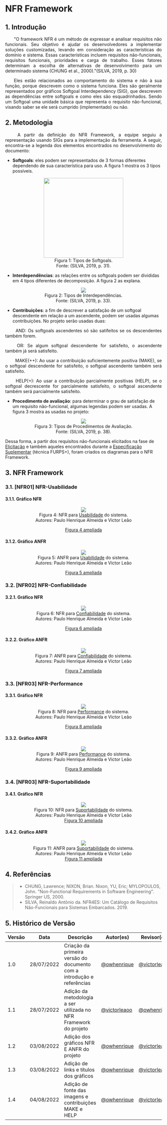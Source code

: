 # NFR Framework

## 1. Introdução
<p align="justify">&emsp;&emsp;"O framework NFR é um método de expressar e analisar requisitos não funcionais. Seu objetivo é ajudar os desenvolvedores a implementar soluções customizadas, levando em consideração as características do domínio e sistema. Essas características incluem requisitos não-funcionais, requisitos funcionais, prioridades e carga de trabalho. Esses fatores determinam a escolha de alternativas de desenvolvimento para um determinado sistema (CHUNG et al., 2000)."(SILVA, 2019, p. 30)</p>

<p align="justify">&emsp;&emsp;Eles estão relacionados ao comportamento do sistema e não à sua função, porque descrevem como o sistema funciona. Eles são geralmente representados por gráficos Softgoal Interdependency (SIG), que descrevem as dependências entre softgoals e como eles são esquadrinhados. Sendo um Softgoal uma unidade básica que representa o requisito não-funcional, visando saber se ele será cumprido (implementado) ou não.</p>

## 2. Metodologia 
<p align="justify">&emsp;&emsp; A partir da definição do NFR Framework, a equipe seguiu a representação usando SIGs para a implementação da ferramenta. A seguir, encontra-se a legenda dos elementos encontrados no desenvolvimento do documento:</p>

- **Softgoals**: eles podem ser representados de 3 formas diferentes dependendo de sua característica para uso. A figura 1 mostra os 3 tipos possíveis.

<center>

<img src="https://raw.githubusercontent.com/Requisitos-de-Software/2022.1-Grupo-03/main/docs/media/nfr/tipos-soft.png" width="256" height="256"/>

<figcaption>Figura 1: Tipos de Softgoals.</figcaption>
<figcaption>Fonte: (SILVA, 2019, p. 31).</figcaption>

</center>

- **Interdependências**: as relações entre os softgoals podem ser divididas em 4 tipos diferentes de decomposição. A figura 2 as explana.

<center>

<img src="https://raw.githubusercontent.com/Requisitos-de-Software/2022.1-Grupo-03/main/docs/media/nfr/tipos-inter.png"/>

<figcaption>Figura 2: Tipos de Interdependências.</figcaption>
<figcaption>Fonte: (SILVA, 2019, p. 33).</figcaption>

</center>

- **Contribuições**: a fim de descrever a satisfação de um softgoal descendente em relação a um ascendente, podem ser usadas algumas contribuições. No projeto serão usadas duas:

<p align="justify">&emsp;&emsp; AND: Os softgoals ascendentes só são satifeitos se os descendentes também forem.</p>
<p align="justify">&emsp;&emsp; OR: Se algum softgoal descendente for satisfeito, o ascendente também já será satisfeito.</p>
<p align="justify">&emsp;&emsp; MAKE(++): Ao usar a contribuição suficientemente positiva (MAKE), se o softgoal descendente for satisfeito, o softgoal ascendente também será satisfeito.</p>
<p align="justify">&emsp;&emsp; HELP(+): Ao usar a contribuição parcialmente positivas (HELP), se o softgoal decrescente for parcialmente satisfeito, o softgoal ascendente também será parcialmente satisfeito.</p>

- **Procedimento de avaliação**: para determinar o grau de satisfação de um requisito não-funcional, algumas legendas podem ser usadas. A figura 3 mostra as usadas no projeto:

<center>

<img src="https://raw.githubusercontent.com/Requisitos-de-Software/2022.1-Grupo-03/main/docs/media/nfr/tipos-prod.png"/>

<figcaption>Figura 3: Tipos de Procedimentos de Avaliação.</figcaption>
<figcaption>Fonte: (SILVA, 2019, p. 38).</figcaption>

</center>

Dessa forma, a partir dos requisitos não-funcionais elicitados na fase de [Elicitação](https://requisitos-de-software.github.io/2022.1-Youtube/elicitacao/resultado/) e também aqueles encontrados durante a [Especificação Suplementar](https://requisitos-de-software.github.io/2022.1-Youtube/modelagem/espsup/) (técnica FURPS+), foram criados os diagramas para o NFR Framework.

## 3. NFR Framework

### 3.1. [NFR01] NFR-Usabilidade
#### 3.1.1. Gráfico NFR
<center>

<img src="https://raw.githubusercontent.com/Requisitos-de-Software/2022.1-Grupo-03/main/docs/media/nfr/Usabilidade1.png"/>

<figcaption>Figura 4: NFR para <a href="https://requisitos-de-software.github.io/2022.1-Youtube/modelagem/espsup/" target="_blank">Usabilidade</a> do sistema.</figcaption>

<figcaption>Autores: Paulo Henrique Almeida e Victor Leão</figcaption>

<a href="https://raw.githubusercontent.com/Requisitos-de-Software/2022.1-Grupo-03/main/docs/media/nfr/Usabilidade1.png" target="_blank">Figura 4 ampliada</a>

</center>

#### 3.1.2. Gráfico ANFR

<center>

<img src="https://raw.githubusercontent.com/Requisitos-de-Software/2022.1-Grupo-03/main/docs/media/nfr/Usabilidade2.png"/>

<figcaption>Figura 5: ANFR para <a href="https://requisitos-de-software.github.io/2022.1-Youtube/modelagem/espsup/" target="_blank">Usabilidade</a> do sistema.</figcaption>

<figcaption>Autores: Paulo Henrique Almeida e Victor Leão</figcaption>

<a href="https://raw.githubusercontent.com/Requisitos-de-Software/2022.1-Grupo-03/main/docs/media/nfr/Usabilidade2.png" target="_blank">Figura 5 ampliada</a>
</center>

### 3.2. [NFR02] NFR-Confiabilidade

#### 3.2.1. Gráfico NFR
<center>

<img src="https://raw.githubusercontent.com/Requisitos-de-Software/2022.1-Grupo-03/main/docs/media/nfr/Confiabilidade1.png"/>

<figcaption>Figura 6: NFR para <a href="https://requisitos-de-software.github.io/2022.1-Youtube/modelagem/espsup/" target="_blank">Confiabilidade</a> do sistema.</figcaption>

<figcaption>Autores: Paulo Henrique Almeida e Victor Leão</figcaption>

<a href="https://raw.githubusercontent.com/Requisitos-de-Software/2022.1-Grupo-03/main/docs/media/nfr/Confiabilidade1.png" target="_blank">Figura 6 ampliada</a>
</center>

#### 3.2.2. Gráfico ANFR

<center>
<img src="https://raw.githubusercontent.com/Requisitos-de-Software/2022.1-Grupo-03/main/docs/media/nfr/Confiabilidade2.png"/>

<figcaption>Figura 7: ANFR para <a href="https://requisitos-de-software.github.io/2022.1-Youtube/modelagem/espsup/" target="_blank">Confiabilidade</a> do sistema.</figcaption>

<figcaption>Autores: Paulo Henrique Almeida e Victor Leão</figcaption>

<a href="https://raw.githubusercontent.com/Requisitos-de-Software/2022.1-Grupo-03/main/docs/media/nfr/Confiabilidade2.png" target="_blank">Figura 7 ampliada</a>
</center>

### 3.3. [NFR03] NFR-Performance

#### 3.3.1. Gráfico NFR
<center>

<img src="https://raw.githubusercontent.com/Requisitos-de-Software/2022.1-Grupo-03/main/docs/media/nfr/Performance1.png"/>

<figcaption>Figura 8: NFR para <a href="https://requisitos-de-software.github.io/2022.1-Youtube/modelagem/espsup/" target="_blank">Performance</a> do sistema.</figcaption>

<figcaption>Autores: Paulo Henrique Almeida e Victor Leão</figcaption>

<a href="https://raw.githubusercontent.com/Requisitos-de-Software/2022.1-Grupo-03/main/docs/media/nfr/Performance1.png" target="_blank">Figura 8 ampliada</a>
</center>

#### 3.3.2. Gráfico ANFR

<center>
<img src="https://raw.githubusercontent.com/Requisitos-de-Software/2022.1-Grupo-03/main/docs/media/nfr/Performance2.png"/>

<figcaption>Figura 9: ANFR para <a href="https://requisitos-de-software.github.io/2022.1-Youtube/modelagem/espsup/" target="_blank">Performance</a> do sistema.</figcaption>

<figcaption>Autores: Paulo Henrique Almeida e Victor Leão</figcaption>

<a href="https://raw.githubusercontent.com/Requisitos-de-Software/2022.1-Grupo-03/main/docs/media/nfr/Performance2.png" target="_blank">Figura 9 ampliada</a>
</center>

### 3.4. [NFR03] NFR-Suportabilidade

#### 3.4.1. Gráfico NFR
<center>

<img src="https://raw.githubusercontent.com/Requisitos-de-Software/2022.1-Grupo-03/main/docs/media/nfr/Suportabilidade1.png"/>

<figcaption>Figura 10: NFR para <a href="https://requisitos-de-software.github.io/2022.1-Youtube/modelagem/espsup/" target="_blank">Suportabilidade</a> do sistema.</figcaption>

<figcaption>Autores: Paulo Henrique Almeida e Victor Leão</figcaption>
<a href="https://raw.githubusercontent.com/Requisitos-de-Software/2022.1-Grupo-03/main/docs/media/nfr/Suportabilidade1.png" target="_blank">Figura 10 ampliada</a>
</center>

#### 3.4.2. Gráfico ANFR
<center>

<img src="https://raw.githubusercontent.com/Requisitos-de-Software/2022.1-Grupo-03/main/docs/media/nfr/Suportabilidade2.png"/>

<figcaption>Figura 11: ANFR para <a href="https://requisitos-de-software.github.io/2022.1-Youtube/modelagem/espsup/" target="_blank">Suportabilidade</a> do sistema.</figcaption>

<figcaption>Autores: Paulo Henrique Almeida e Victor Leão</figcaption>
<a href="https://raw.githubusercontent.com/Requisitos-de-Software/2022.1-Grupo-03/main/docs/media/nfr/Suportabilidade2.png" target="_blank">Figura 11 ampliada</a>
</center>

## 4. Referências
> - CHUNG, Lawrence; NIXON, Brian. Nixon, YU, Eric; MYLOPOULOS, John. "Non-Functional Requirements in Software Engineering". Springer US, 2000.
> - SILVA, Reinaldo Antônio da. NFR4ES: Um Catálogo de Requisitos Não-Funcionais para Sistemas Embarcados. 2019.

## 5. Histórico de Versão
| Versão | Data | Descrição | Autor(es) | Revisor(es) |
| ------ | ---- | --------- | --------- | ----------- |
| 1.0    | 28/07/2022 | Criação da primeira versão do documento com a introdução e referências | <a href="https://github.com/owhenrique" target="_blank">@owhenrique</a> | <a href="https://github.com/victorleaoo" target="_blank">@victorleaoo</a> |
| 1.1    | 28/07/2022 | Adição da metodologia a ser utilizada no NFR Framework do projeto | <a href="https://github.com/victorleaoo" target="_blank">@victorleaoo</a> | <a href="https://github.com/owhenrique" target="_blank">@owhenrique</a> |
| 1.2    | 03/08/2022 | Adição dos gráficos NFR E ANFR do projeto | <a href="https://github.com/owhenrique" target="_blank">@owhenrique</a> | <a href="https://github.com/victorleaoo" target="_blank">@victorleaoo</a> |
| 1.3    | 03/08/2022 | Adição de links e títulos dos gráficos | <a href="https://github.com/owhenrique" target="_blank">@owhenrique</a> | <a href="https://github.com/victorleaoo" target="_blank">@victorleaoo</a> |
| 1.4    | 04/08/2022 | Adição de fonte das imagens e contribuições MAKE e HELP | <a href="https://github.com/owhenrique" target="_blank">@owhenrique</a> | <a href="https://github.com/victorleaoo" target="_blank">@victorleaoo</a> |